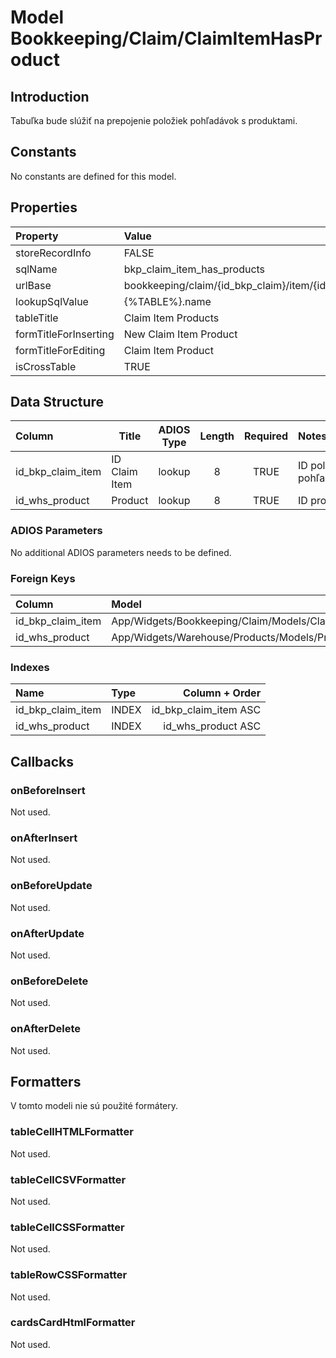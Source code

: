 # Model Bookkeeping/Claim/ClaimItemHasProduct

## Introduction

Tabuľka bude slúžiť na prepojenie položiek pohľadávok s produktami.

## Constants

No constants are defined for this model.

## Properties

| Property              | Value                                                             |
| :-------------------- | :---------------------------------------------------------------- |
| storeRecordInfo       | FALSE                                                             |
| sqlName               | bkp_claim_item_has_products                                       |
| urlBase               | bookkeeping/claim/{id_bkp_claim}/item/{id_bkp_claim_item}/product |
| lookupSqlValue        | {%TABLE%}.name                                                    |
| tableTitle            | Claim Item Products                                               |
| formTitleForInserting | New Claim Item Product                                            |
| formTitleForEditing   | Claim Item Product                                                |
| isCrossTable          | TRUE                                                              |

## Data Structure

| Column            | Title         | ADIOS Type | Length | Required | Notes                 |
| :---------------- | ------------- | :--------: | :----: | :------: | :-------------------- |
| id_bkp_claim_item | ID Claim Item |   lookup   |   8    |   TRUE   | ID položky pohľadávky |
| id_whs_product    | Product       |   lookup   |   8    |   TRUE   | ID produktu           |

### ADIOS Parameters

No additional ADIOS parameters needs to be defined.

### Foreign Keys

| Column            | Model                                          | Relation | OnUpdate | OnDelete |
| :---------------- | :--------------------------------------------- | :------: | -------- | -------- |
| id_bkp_claim_item | App/Widgets/Bookkeeping/Claim/Models/ClaimItem |   1:N    | Cascade  | Cascade  |
| id_whs_product    | App/Widgets/Warehouse/Products/Models/Product  |   1:N    | Cascade  | Restrict |

### Indexes

| Name              | Type    |        Column + Order |
| :---------------- | :------ | --------------------: |
| id_bkp_claim_item | INDEX   | id_bkp_claim_item ASC |
| id_whs_product    | INDEX   |    id_whs_product ASC |

## Callbacks

### onBeforeInsert

Not used.

### onAfterInsert

Not used.

### onBeforeUpdate

Not used.

### onAfterUpdate

Not used.

### onBeforeDelete

Not used.

### onAfterDelete

Not used.

## Formatters

V tomto modeli nie sú použité formátery.

### tableCellHTMLFormatter

Not used.

### tableCellCSVFormatter

Not used.

### tableCellCSSFormatter

Not used.

### tableRowCSSFormatter

Not used.

### cardsCardHtmlFormatter

Not used.
